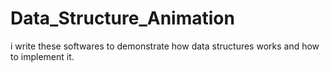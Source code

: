 # Data_Structure_Animation
i write these softwares to demonstrate how data structures works and how to implement it. 
